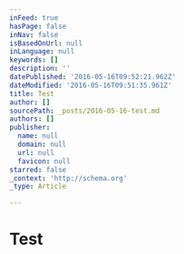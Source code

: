 ```yaml
---
inFeed: true
hasPage: false
inNav: false
isBasedOnUrl: null
inLanguage: null
keywords: []
description: ''
datePublished: '2016-05-16T09:52:21.962Z'
dateModified: '2016-05-16T09:51:35.961Z'
title: Test
author: []
sourcePath: _posts/2016-05-16-test.md
authors: []
publisher:
  name: null
  domain: null
  url: null
  favicon: null
starred: false
_context: 'http://schema.org'
_type: Article

---
```

# Test